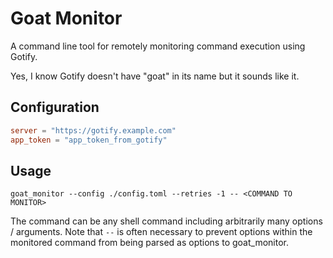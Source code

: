 # Goat Monitor

A command line tool for remotely monitoring command execution using Gotify.

Yes, I know Gotify doesn't have "goat" in its name but it sounds like it.

## Configuration

```toml
server = "https://gotify.example.com"
app_token = "app_token_from_gotify"

```

## Usage

```
goat_monitor --config ./config.toml --retries -1 -- <COMMAND TO MONITOR>
```

The command can be any shell command including arbitrarily many options / arguments.
Note that `--` is often necessary to prevent options within the monitored command from being parsed as options to goat_monitor.